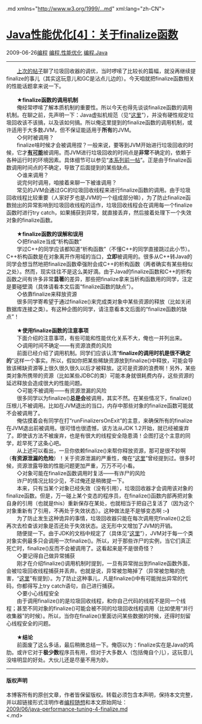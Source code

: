 <!DOCTYPE.md>
.md xmlns="http://www.w3.org/1999/...md" xml:lang="zh-CN">
<head>
<meta http-equiv="Content-Type" content="text.md; charset=utf-8" />
<meta name="generator" content="Python script by program.think@gmail.com" />
<meta name="provider" content="program-think.blogspot.com" />
<link type="text/css" rel="stylesheet" href="../../css/program-think.css" />
<title>Java性能优化[4]：关于finalize函数 - 编程随想的博客</title>
</head>
<body>
<div id="main" style="width:100%;">
<h1><a href="../../index.md" title="回到首页">Java性能优化[4]：关于finalize函数</a></h1>
<div class="post-info"><span class="date-header">2009-06-26</span><a href="../../tags/E7BC96E7A88B.md" class="tag">编程</a> <a href="../../tags/E7BC96E7A88B.E680A7E883BDE4BC98E58C96.md" class="tag">编程.性能优化</a> <a href="../../tags/E7BC96E7A88B.Java.md" class="tag">编程.Java</a> </div>
<hr>
<div class="post">
　　<a href="../../2009/04/java-performance-tuning-3-gc.md" target="_blank">上次的帖子</a>聊了垃圾回收器的调优，当时啰嗦了比较长的篇幅，就没再继续提finalize的事儿（其实这玩意儿和GC是沾点儿边的）。今天咱就把finalize函数相关的性能话题拿来说一下。<!--program-think--><br /><br />　　★<b>finalize函数的调用机制</b><br />　　俺经常啰嗦了解本质机制的重要性。所以今天也得先谈谈finalize函数的调用机制。在聊之前，先声明一下：Java虚拟机规范（见“<a href="http://java.sun.com/docs/books/jvms/second_edition.md/VMSpecTOC.doc...md" target="_blank" rel="nofollow">这里</a>”），并没有硬性规定垃圾回收该不该搞，以及该如何搞。所以俺这里提到的finalize函数的调用机制，或许适用于大多数JVM，但不保证能适用于<b>所有</b>的JVM。<br />　　◇何时被调用？<br />　　finalize啥时候才会被调用捏？一般来说，要等到JVM开始进行垃圾回收的时候，它才<u><b>有可能</b></u>被调用。而JVM进行垃圾回收的时间点是<b>非常</b>不确定的，依赖于各种运行时的环境因素。具体细节可以参见“<a href="../../2009/04/java-performance-tuning-3-gc.md" target="_blank">本系列前一帖</a>”。正是由于finalize函数调用时间点的不确定，导致了后面提到的某些缺点。<br />　　◇谁来调用？<br />　　说完何时调用，咱接着来聊一下被谁调用？<br />　　常见的JVM会通过GC的垃圾回收线程来进行finalize函数的调用。由于垃圾回收线程比较重要（人家好歹也是JVM的一个组成部分嘛），为了防止finalize函数抛出的异常影响到垃圾回收线程的运作，垃圾回收线程会在调用每一个finalize函数时进行try catch，如果捕获到异常，就直接丢弃，然后接着处理下一个失效对象的finalize函数。<br /><br />　　★<b>finalize函数的误解和误用</b><br />　　◇把finalize当成“析构函数”<br />　　学过C++的同学应该都知道“析构函数”（不懂C++的同学直接跳过此小节）。C++析构函数是在对象离开作用域的当口，<b>立即</b>被调用的。很多从C++转Java的同学会想当然地把finalize函数牵强附会成C++的析构函数（两者确实有某些相似之处）。然而，现实往往不是这么美好滴。由于Java的finalize函数和C++的析构函数之间有许多非常<b>显著</b>的差异，那些把finalize拿来当析构函数用的同学，注定是要碰壁滴（具体请看本文后面“finalize函数的缺点”）。<br />　　◇依靠finalize来释放资源<br />　　很多同学寄希望于通过finalize()来完成类对象中某些资源的释放（比如关闭数据库连接之类）。有这种企图的同学，请注意看本文后面的“finalize函数的缺点”！<br /><br />　　★<b>使用finalize函数的注意事项</b><br />　　下面介绍的注意事项，有些可能和性能优化关系不大，俺也一并列出来。<br />　　◇调用时间不确定——有资源浪费的风险<br />　　前面已经介绍了调用机制。同学们应该认清“<b>finalize的调用时机是很不确定的</b>”这样一个事实。所以，假如你把某些稀缺资源放到finalize()中释放，可能会导致该稀缺资源等上很久很久很久以后才被释放。这可是资源的浪费啊！另外，某些类对象所携带的资源（比如某些JDBC的类）可能本身就很耗费内存，这些资源的延迟释放会造成很大的性能问题。<br />　　◇可能不被调用——有资源泄漏的风险<br />　　很多同学以为finalize()<b>总是会</b>被调用，其实不然。在某些情况下，finalize()压根儿不被调用。比如在JVM退出的当口，内存中那些对象的finalize函数可能就不会被调用了。<br />　　俺估摸着会有同学在打“runFinalizersOnExit”的主意，来确保所有的finalize在JVM退出前被调用。很可惜也很遗憾，该方法从JDK 1.2开始，就已经被废弃了。即使该方法不被废弃，也是有很大的线程安全隐患滴！企图打这个主意的同学，趁早死了这条心吧。<br />　　从上述可以看出，一旦你依赖finalize()来帮你释放资源，那可是很不妙啊（<b>有资源泄漏的危险</b>）！关于资源泄漏的严重性，俺在“<a href="../../2009/02/defect-of-java-beginner-3-code-style.md#gc" target="_blank">这里</a>”曾经提到过。很多时候，资源泄露导致的性能问题更加严重，万万不可小看。<br />　　◇对象可能在finalize函数调用时复活——有诈尸的风险<br />　　诈尸的情况比较少见，不过俺还是稍微提一下。<br />　　本来，只有当某个对象已经失效（没有引用），垃圾回收器才会调用该对象的finalize函数。但是，万一碰上某个变态的程序员，在finalize()函数内部再把对象自身的引用（也就是this）重新保存在某处，也就相当于把自己复活了（因为这个对象重新有了引用，不再处于失效状态）。这种做法是不是够变态啊 <b>:-)</b><br />　　为了防止发生这种诡异的事情，垃圾回收器只能在每次调用完finalize()之后再次去检查该对象是否还处于失效状态。这无形中又增加了JVM的开销。<br />　　随便提一下。由于JDK的文档中规定了（具体见“<a href="http://java.sun.com/j2se/1.5.0/docs/api/java/lang/Object.md#finalize%28%29" target="_blank" rel="nofollow">这里</a>”），JVM对于每一个类对象实例最多只会调用一次finalize()。所以，对于那些诈尸的实例，当它们真正死亡时，finalize()反而不会被调用了。这看起来是不是很奇怪？<br />　　◇要记得自己做异常捕获<br />　　刚才在介绍finalize()调用机制时提到，一旦有异常抛出到finalize函数外面，会被垃圾回收线程捕获并丢弃。也就是说，异常被忽略掉了（异常被忽略的危害，“<a href="../../2009/02/defect-of-java-beginner-4-exception.md" target="_blank">这里</a>”有提到）。为了防止这种事儿，凡是finalize()中有可能抛出异常的代码，你都得写上try catch语句，自己进行捕获。<br />　　◇要小心线程安全<br />　　由于调用finalize()的是垃圾回收线程，和你自己代码的线程不是同一个线程；甚至不同对象的finalize()可能会被不同的垃圾回收线程调用（比如使用“并行收集器”的时候）。所以，当你在finalize()里面访问某些数据的时候，还得时刻留心线程安全的问题。<br /><br />　　★<b>结论</b><br />　　前面废了这么多话，最后稍微总结一下。俺窃以为：finalize实在是Java的鸡肋。或许它对于<b>极少数</b>程序员有用，但对于大多数人（包括俺自个儿），这玩意儿没啥明显的好处。大伙儿还是尽量不用为妙。<div class="blogger-post-footer">
</div>
<hr>
<div class="copyright">
<h4>版权声明</h4>
本博客所有的原创文章，作者皆保留版权。转载必须包含本声明，保持本文完整，并以超链接形式注明作者<a href="mailto:program.think@gmail.com">编程随想</a>和本文原始网址：<br>
<a href="2009/06/java-performance-tuning-4-finalize.md">2009/06/java-performance-tuning-4-finalize.md</a>
</div>
</div>
</body>
<.md>
